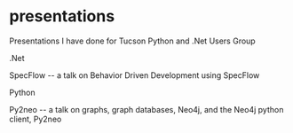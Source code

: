 # presentations
Presentations I have done for Tucson Python and .Net Users Group

.Net

SpecFlow -- a talk on Behavior Driven Development using SpecFlow

Python

Py2neo -- a talk on graphs, graph databases, Neo4j, and the Neo4j python client, Py2neo
